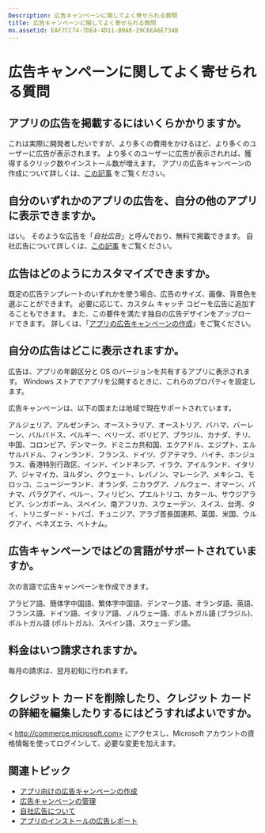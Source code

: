 ```yaml
---
Description: 広告キャンペーンに関してよく寄せられる質問
title: 広告キャンペーンに関してよく寄せられる質問
ms.assetid: EAF7CC74-7DE4-4D11-B9A6-29C6EA6E734B
---
```


# 広告キャンペーンに関してよく寄せられる質問


## アプリの広告を掲載するにはいくらかかりますか。


これは実際に開発者しだいですが、より多くの費用をかけるほど、より多くのユーザーに広告が表示されます。 より多くのユーザーに広告が表示されれば、獲得するクリック数やインストール数が増えます。 アプリの広告キャンペーンの作成について詳しくは、[この記事](create-an-ad-campaign-for-your-app.md) をご覧ください。

## 自分のいずれかのアプリの広告を、自分の他のアプリに表示できますか。


はい。 そのような広告を「*自社広告*」と呼んでおり、無料で掲載できます。 自社広告について詳しくは、[この記事](about-house-ads.md) をご覧ください。

## 広告はどのようにカスタマイズできますか。


既定の広告テンプレートのいずれかを使う場合、広告のサイズ、画像、背景色を選ぶことができます。 必要に応じて、カスタム キャッチ コピーを広告に追加することもできます。 また、この要件を満たす独自の広告デザインをアップロードできます。 詳しくは、「[アプリの広告キャンペーンの作成](create-an-ad-campaign-for-your-app.md)」をご覧ください。

## 自分の広告はどこに表示されますか。


広告は、アプリの年齢区分と OS のバージョンを共有するアプリに表示されます。 Windows ストアでアプリを公開するときに、これらのプロパティを設定します。

広告キャンペーンは、以下の国または地域で現在サポートされています。

アルジェリア、アルゼンチン、オーストラリア、オーストリア、バハマ、バーレーン、バルバドス、ベルギー、ベリーズ、ボリビア、ブラジル、カナダ、チリ、中国、コロンビア、デンマーク、ドミニカ共和国、エクアドル、エジプト、エルサルバドル、フィンランド、フランス、ドイツ、グアテマラ、ハイチ、ホンジュラス、香港特別行政区、インド、インドネシア、イラク、アイルランド、イタリア、ジャマイカ、ヨルダン、クウェート、レバノン、マレーシア、メキシコ、モロッコ、ニュージーランド、オランダ、ニカラグア、ノルウェー、オマーン、パナマ、パラグアイ、ペルー、フィリピン、プエルトリコ、カタール、サウジアラビア、シンガポール、スペイン、南アフリカ、スウェーデン、スイス、台湾、タイ、トリニダード・トバゴ、チュニジア、アラブ首長国連邦、英国、米国、ウルグアイ、ベネズエラ、ベトナム。

## 広告キャンペーンではどの言語がサポートされていますか。


次の言語で広告キャンペーンを作成できます。

アラビア語、簡体字中国語、繁体字中国語、デンマーク語、オランダ語、英語、フランス語、ドイツ語、イタリア語、ノルウェー語、ポルトガル語 (ブラジル)、ポルトガル語 (ポルトガル)、スペイン語、スウェーデン語。

## 料金はいつ請求されますか。


毎月の請求は、翌月初旬に行われます。

## クレジット カードを削除したり、クレジット カードの詳細を編集したりするにはどうすればよいですか。


<
            http://commerce.microsoft.com> にアクセスし、Microsoft アカウントの資格情報を使ってログインして、必要な変更を加えます。

## 関連トピック

* [アプリ向けの広告キャンペーンの作成](create-an-ad-campaign-for-your-app.md)
* [広告キャンペーンの管理](managing-your-ad-campaign.md)
* [自社広告について](about-house-ads.md)
* [アプリのインストールの広告レポート](app-install-ads-reports.md)



<!--HONumber=Mar16_HO1-->


